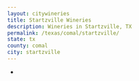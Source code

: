 ```yaml
---
layout: citywineries
title: Startzville Wineries
description: Wineries in Startzville, TX
permalink: /texas/comal/startzville/
state: tx
county: comal
city: startzville
---
```

-

